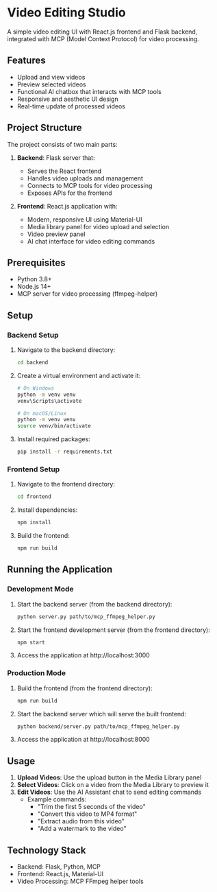 # Video Editing Studio

A simple video editing UI with React.js frontend and Flask backend, integrated with MCP (Model Context Protocol) for video processing.

## Features

- Upload and view videos
- Preview selected videos
- Functional AI chatbox that interacts with MCP tools
- Responsive and aesthetic UI design
- Real-time update of processed videos

## Project Structure

The project consists of two main parts:

1. **Backend**: Flask server that:
   - Serves the React frontend
   - Handles video uploads and management
   - Connects to MCP tools for video processing
   - Exposes APIs for the frontend

2. **Frontend**: React.js application with:
   - Modern, responsive UI using Material-UI
   - Media library panel for video upload and selection
   - Video preview panel
   - AI chat interface for video editing commands

## Prerequisites

- Python 3.8+
- Node.js 14+
- MCP server for video processing (ffmpeg-helper)

## Setup

### Backend Setup

1. Navigate to the backend directory:
   ```bash
   cd backend
   ```

2. Create a virtual environment and activate it:
   ```bash
   # On Windows
   python -m venv venv
   venv\Scripts\activate

   # On macOS/Linux
   python -m venv venv
   source venv/bin/activate
   ```

3. Install required packages:
   ```bash
   pip install -r requirements.txt
   ```

### Frontend Setup

1. Navigate to the frontend directory:
   ```bash
   cd frontend
   ```

2. Install dependencies:
   ```bash
   npm install
   ```

3. Build the frontend:
   ```bash
   npm run build
   ```

## Running the Application

### Development Mode

1. Start the backend server (from the backend directory):
   ```bash
   python server.py path/to/mcp_ffmpeg_helper.py
   ```

2. Start the frontend development server (from the frontend directory):
   ```bash
   npm start
   ```

3. Access the application at http://localhost:3000

### Production Mode

1. Build the frontend (from the frontend directory):
   ```bash
   npm run build
   ```

2. Start the backend server which will serve the built frontend:
   ```bash
   python backend/server.py path/to/mcp_ffmpeg_helper.py
   ```

3. Access the application at http://localhost:8000

## Usage

1. **Upload Videos**: Use the upload button in the Media Library panel
2. **Select Videos**: Click on a video from the Media Library to preview it
3. **Edit Videos**: Use the AI Assistant chat to send editing commands
   - Example commands:
     - "Trim the first 5 seconds of the video"
     - "Convert this video to MP4 format"
     - "Extract audio from this video"
     - "Add a watermark to the video"

## Technology Stack

- Backend: Flask, Python, MCP
- Frontend: React.js, Material-UI
- Video Processing: MCP FFmpeg helper tools
